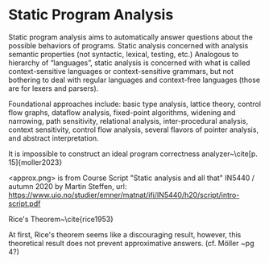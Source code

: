 # Static Program Analysis

Static program analysis aims to automatically answer questions about the
possible behaviors of programs. Static analysis concerned with analysis
semantic properties (not syntactic, lexical, testing, etc.) Analogous to
hierarchy of “languages”, static analysis is concerned with what is
called context-sensitive languages or context-sensitive grammars, but
not bothering to deal with regular languages and context-free languages
(those are for lexers and parsers).

Foundational approaches include: basic type analysis, lattice theory,
control flow graphs, dataflow analysis, fixed-point algorithms, widening
and narrowing, path sensitivity, relational analysis, inter-procedural
analysis, context sensitivity, control flow analysis, several flavors of
pointer analysis, and abstract interpretation.

It is impossible to construct an ideal program correctness
analyzer~\cite[p. 15]{moller2023}

<approx.png>
is from Course Script "Static analysis and all that" IN5440 / 
autumn 2020  by Martin Steffen, url: 
<https://www.uio.no/studier/emner/matnat/ifi/IN5440/h20/script/intro-script.pdf>

Rice's Theorem~\cite{rice1953}

At first, Rice's theorem seems like a discouraging
result, however, this theoretical result does not prevent approximative
answers. (cf. Möller ~pg 4?)


